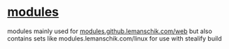 # [modules](https://modules.github.lemanschik.com/web)
modules mainly used for [modules.github.lemanschik.com/web](/web) but also contains sets like modules.lemanschik.com/linux for use with stealify build
